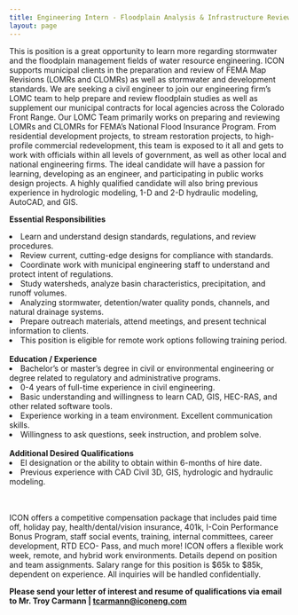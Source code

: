 ```yaml
---
title: Engineering Intern - Floodplain Analysis & Infrastructure Review
layout: page
---
```


This is position is a great opportunity to learn more regarding stormwater and the floodplain management fields of water resource
engineering. ICON supports municipal clients in the preparation and review of FEMA Map Revisions (LOMRs and CLOMRs) as well as
stormwater and development standards. We are seeking a civil engineer to join our engineering firm’s LOMC team to help prepare and
review floodplain studies as well as supplement our municipal contracts for local agencies across the Colorado Front Range. Our
LOMC Team primarily works on preparing and reviewing LOMRs and CLOMRs for FEMA’s National Flood Insurance Program. From
residential development projects, to stream restoration projects, to high-profile commercial redevelopment, this team is exposed to it all
and gets to work with officials within all levels of government, as well as other local and national engineering firms. The ideal candidate
will have a passion for learning, developing as an engineer, and participating in public works design projects. A highly qualified
candidate will also bring previous experience in hydrologic modeling, 1-D and 2-D hydraulic modeling, AutoCAD, and GIS.

<b>Essential Responsibilities</b>
<li>Learn and understand design standards, regulations, and review procedures.</li>
<li>Review current, cutting-edge designs for compliance with standards.</li>
<li>Coordinate work with municipal engineering staff to understand and protect intent of regulations.</li>
<li>Study watersheds, analyze basin characteristics, precipitation, and runoff volumes.</li>
<li>Analyzing stormwater, detention/water quality ponds, channels, and natural drainage systems.</li>
<li>Prepare outreach materials, attend meetings, and present technical information to clients.</li>
<li>This position is eligible for remote work options following training period.</li>

<br>
<b>Education / Experience</b>

<li>Bachelor’s or master’s degree in civil or environmental engineering or degree related to regulatory and administrative
programs.</li>
<li>0-4 years of full-time experience in civil engineering.</li>
<li>Basic understanding and willingness to learn CAD, GIS, HEC-RAS, and other related software tools.</li>
<li>Experience working in a team environment. Excellent communication skills.</li>
<li>Willingness to ask questions, seek instruction, and problem solve.</li>

<br>
<b>Additional Desired Qualifications</b>
<li>EI designation or the ability to obtain within 6-months of hire date.</li>
<li>Previous experience with CAD Civil 3D, GIS, hydrologic and hydraulic modeling.</li>

<br>
<br>

ICON offers a competitive compensation package that includes paid time off, holiday pay, health/dental/vision insurance,
401k, I-Coin Performance Bonus Program, staff social events, training, internal committees, career development, RTD ECO-
Pass, and much more! ICON offers a flexible work week, remote, and hybrid work environments. Details depend on position and team assignments. Salary range for this position is $65k to $85k, dependent on experience. All inquiries will be handled confidentially.


<b>Please send your letter of interest and resume of qualifications via email to
Mr. Troy Carmann | <tcarmann@iconeng.com></b>
